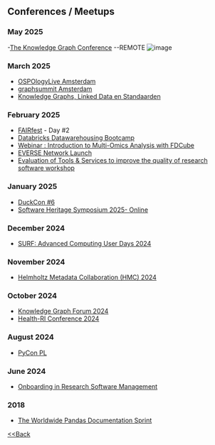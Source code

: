 ## Conferences / Meetups

### May 2025
 -[The Knowledge Graph Conference](https://www.knowledgegraph.tech/) --REMOTE
![image](https://github.com/user-attachments/assets/0d75606a-61ed-4ca8-8f04-7088c85e8269)

### March 2025
- [OSPOlogyLive Amsterdam](https://community.linuxfoundation.org/events/details/lfhq-ospology-european-chapter-presents-ospologylive-amsterdam/)
- [graphsummit Amsterdam](https://neo4j.com/graphsummit/amsterdam-2025/)
- [Knowledge Graphs, Linked Data en Standaarden](https://www.pldn.nl/wiki/Knowledge_Graphs,_Linked_Data_%26_Standaarden_%E2%80%93_5_maart_2025,_Beeld_en_Geluid,_Hilversum)
### February 2025
- [FAIRfest](https://fair-impact.eu/events/fair-impact-events/fairfest-celebrating-advancements-fair-solutions-eosc) - Day #2
- [Databricks Datawarehousing Bootcamp](https://events.databricks.com/datawarehousing-bootcamp-feb/)
- [Webinar : Introduction to Multi-Omics Analysis with FDCube](https://github.com/Xomics/FAIRDataCube/wiki)
- [EVERSE Network Launch](https://indico.cern.ch/e/eversenetworklaunch)
- [Evaluation of Tools & Services to improve the quality of research software workshop](https://github.com/EVERSE-ResearchSoftware/MS8/tree/main/Workshop/Slides)

### January 2025
- [DuckCon #6](https://duckdb.org/events/2025/01/31/duckcon6/)
- [Software Heritage Symposium 2025- Online](https://www.unesco.org/en/articles/software-heritage-2025-symposium-and-summit)

### December 2024
- [SURF: Advanced Computing User Days 2024](https://pretalx.surf.nl/acud-2024/schedule/)

### November 2024
- [Helmholtz Metadata Collaboration (HMC) 2024](https://events.hifis.net/event/1627/)
  
### October 2024
- [Knowledge Graph Forum 2024](https://www.ontotext.com/company/event/kgf-2024/)
- [Health-RI Conference 2024](https://www.health-ri.nl/en/events/trusting-forward-9th-health-ri-conference-jaarbeurs-utrecht)

### August 2024
- [PyCon PL](https://pl.pycon.org/2024/en/)

### June 2024  
- [Onboarding in Research Software Management](https://lcrdm.nl/wp-content/uploads/2024/06/program-Thursday-June-20-2024.pdf)

### 2018
- [The Worldwide Pandas Documentation Sprint](https://numfocus.org/blog/worldwide-pandas-sprint)
    
[<<Back](/README.md)
